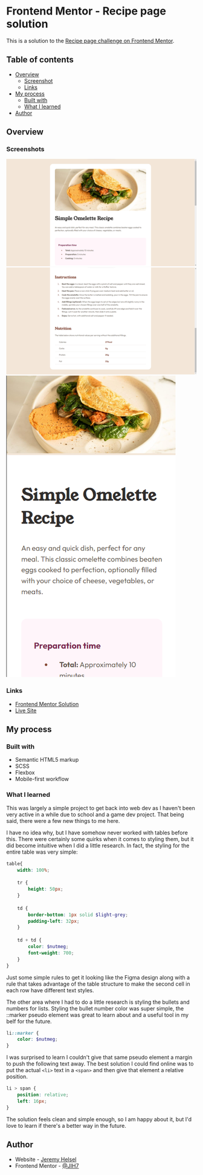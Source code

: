 # Frontend Mentor - Recipe page solution

This is a solution to the [Recipe page challenge on Frontend Mentor](https://www.frontendmentor.io/challenges/recipe-page-KiTsR8QQKm).

## Table of contents

- [Overview](#overview)
  - [Screenshot](#screenshot)
  - [Links](#links)
- [My process](#my-process)
  - [Built with](#built-with)
  - [What I learned](#what-i-learned)
- [Author](#author)

## Overview

### Screenshots

![Desktop View](./assets/screenshots/desktop.png)
![Desktop View](./assets/screenshots/desktop2.png)
![Mobile View](./assets/screenshots/mobile.png)

### Links

- [Frontend Mentor Solution](https://www.frontendmentor.io/solutions/simple-page-with-html-and-scss-FRSHxD2oRb)
- [Live Site](https://helsel-recipe-page.netlify.app/)

## My process

### Built with

- Semantic HTML5 markup
- SCSS
- Flexbox
- Mobile-first workflow

### What I learned

This was largely a simple project to get back into web dev as I haven't been very active in a while due to school and a game dev project. That being said, there were a few new things to me here.

I have no idea why, but I have somehow never worked with tables before this. There were certainly some quirks when it comes to styling them, but it did become intuitive when I did a little research. In fact, the styling for the entire table was very simple:

```SCSS
table{
    width: 100%;

    tr {
        height: 50px;
    }

    td {
        border-bottom: 1px solid $light-grey;
        padding-left: 32px;
    }

    td + td {
        color: $nutmeg;
        font-weight: 700;
    }
}
```

Just some simple rules to get it looking like the Figma design along with a rule that takes advantage of the table structure to make the second cell in each row have different text styles.

The other area where I had to do a little research is styling the bullets and numbers for lists. Styling the bullet number color was super simple, the ::marker pseudo element was great to learn about and a useful tool in my belf for the future.

```SCSS
li::marker {
    color: $nutmeg;
}
```

I was surprised to learn I couldn't give that same pseudo element a margin to push the following text away. The best solution I could find online was to put the actual `<li>` text in a `<span>` and then give that element a relative position.

```SCSS
li > span {
    position: relative;
    left: 16px;
}
```

The solution feels clean and simple enough, so I am happy about it, but I'd love to learn if there's a better way in the future.


## Author

- Website - [Jeremy Helsel](https://www.jeremyhelsel.com)
- Frontend Mentor - [@JIH7](https://www.frontendmentor.io/profile/JIH7)

